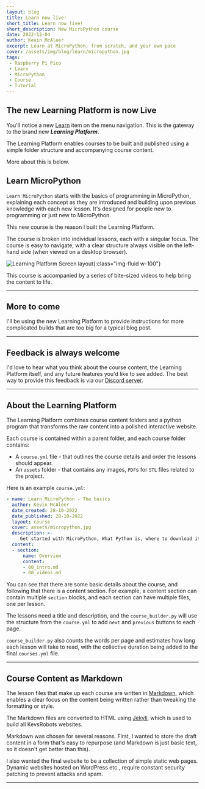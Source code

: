 ```yaml
---
layout: blog
title: Learn now live!
short_title: Learn now live!
short_description: New MicroPython course
date: 2022-12-04
author: Kevin McAleer
excerpt: Learn at MicroPython, from scratch, and your own pace
cover: /assets/img/blog/learn/micropython.jpg
tags:
 - Raspberry Pi Pico
 - Learn
 - MicroPython
 - Course
 - Tutorial
---
```


## The new Learning Platform is now Live

You'll notice a new [Learn](/learn/) item on the menu navigation. This is the gateway to the brand new ***Learning Platform***.

The Learning Platform enables courses to be built and published using a simple folder structure and accompanying course content.

More about this is below.

## Learn MicroPython

`Learn MicroPython` starts with the basics of programming in MicroPython, explaining each concept as they are introduced and building upon previous knowledge with each new lesson. It's designed for people new to programming or just new to MicroPython.

This new course is the reason I built the Learning Platform.

The course is broken into individual lessons, each with a singular focus. The course is easy to navigate, with a clear structure always visible on the left-hand side (when viewed on a desktop browser).

![Learning Platform Screen layout](/learn/learning_platform/assets/course_layout.jpg){:class="img-fluid w-100"}

This course is accompanied by a series of bite-sized videos to help bring the content to life.

---

## More to come

I'll be using the new Learning Platform to provide instructions for more complicated builds that are too big for a typical blog post.

---

## Feedback is always welcome

I'd love to hear what you think about the course content, the Learning Platform itself, and any future features you'd like to see added. The best way to provide this feedback is via our [Discord server](/discord).

---

## About the Learning Platform

The Learning Platform combines course content folders and a python program that transforms the raw content into a polished interactive website.

Each course is contained within a parent folder, and each course folder contains:

* A `course.yml` file - that outlines the course details and order the lessons should appear.
* An `assets` folder - that contains any images, `PDF`s for `STL` files related to the project.

Here is an example `course.yml`:

```YAML
- name: Learn MicroPython - The basics
  author: Kevin McAleer
  date_created: 28-10-2022
  date_published: 28-10-2022
  layout: course
  cover: assets/micropython.jpg
  description: >- 
     Get started with MicroPython, What Python is, where to download it and which software to use to develop MicroPython code
  content:
  - section:
      name: Overview
      content:
      - 00_intro.md 
      - 00_videos.md
```

You can see that there are some basic details about the course, and following that there is a content section. For example, a content section can contain multiple `section` blocks, and each section can have multiple files, one per lesson.

The lessons need a title and description, and the `course_builder.py` will use the structure from the `course.yml` to add `next` and `previous` buttons to each page.

`course_builder.py` also counts the words per page and estimates how long each lesson will take to read, with the collective duration being added to the final `courses.yml` file.

---

## Course Content as Markdown

The lesson files that make up each course are written in [Markdown](https://github.github.com/gfm/), which enables a clear focus on the content being written rather than tweaking the formatting or style.

The Markdown files are converted to HTML using [Jekyll](https://www.jekyllrb.com), which is used to build all KevsRobots websites.

Markdown was chosen for several reasons. First, I wanted to store the draft content in a form that's easy to repurpose (and Markdown is just basic text, so it doesn't get better than this).

I also wanted the final website to be a collection of simple static web pages. Dynamic websites hosted on WordPress etc., require constant security patching to prevent attacks and spam.

---
